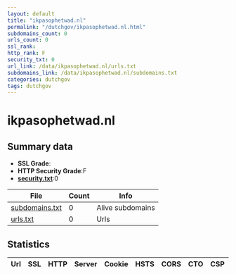 ```yaml
---
layout: default
title: "ikpasophetwad.nl"
permalink: "/dutchgov/ikpasophetwad.nl.html"
subdomains_count: 0
urls_count: 0
ssl_rank: 
http_rank: F
security_txt: 0
url_link: /data/ikpasophetwad.nl/urls.txt
subdomains_link: /data/ikpasophetwad.nl/subdomains.txt
categories: dutchgov
tags: dutchgov
---
```



# ikpasophetwad.nl
## Summary data


 - **SSL Grade**:
 - **HTTP Security Grade**:F
 - **[security.txt](https://www.digitaleoverheid.nl/nieuws/standaard-security-txt-nu-verplicht-voor-overheid/)**:0


| File       | Count | Info |
|------------|-------|------|
|[subdomains.txt](/DutchGovScope/data/ikpasophetwad.nl/subdomains.txt)|0|Alive subdomains|
|[urls.txt](/DutchGovScope/data/ikpasophetwad.nl/urls.txt)|0|Urls|


## Statistics


| Url | SSL | HTTP | Server | Cookie | HSTS | CORS | CTO | CSP | XFO | XXP | RP |FP| Tech |Title |
|--------|-------|-------|------|------|------|------|------|------|------|------|------|------|------|------|



